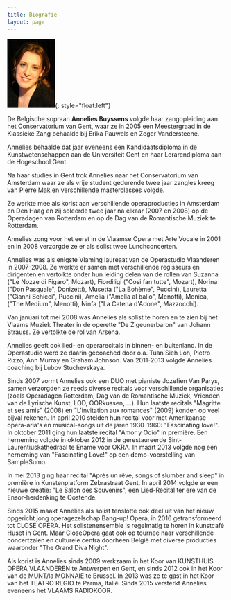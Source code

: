 ```yaml
---
title: Biografie  
layout: page
---
```

![](/images/others/pasfotoCVklein.jpg){: style="float:left"}

De Belgische sopraan **Annelies Buyssens** volgde  haar zangopleiding aan het Conservatorium van Gent, waar ze in 2005 een Meestergraad in de Klassieke Zang behaalde bij Erika Pauwels en Zeger Vandersteene. 

Annelies behaalde dat jaar eveneens een Kandidaatsdiploma in de Kunstwetenschappen aan de Universiteit Gent en haar Lerarendiploma aan de Hogeschool Gent.

Na haar studies in Gent trok Annelies naar het Conservatorium van Amsterdam waar ze als vrije student gedurende twee jaar zangles kreeg van Pierre Mak en verschillende masterclasses volgde. 

Ze werkte mee als korist aan verschillende operaproducties in Amsterdam en Den Haag en zij soleerde twee jaar na elkaar (2007 en 2008) op de Operadagen van Rotterdam en op de Dag van de Romantische Muziek te Rotterdam.

Annelies zong voor het eerst in de Vlaamse Opera met Arte Vocale in 2001 en in 2008 verzorgde ze er als solist twee Lunchconcerten.

Annelies was als enigste Vlaming laureaat van de Operastudio Vlaanderen in 2007-2008. Ze werkte er samen met verschillende regisseurs en dirigenten  en  vertolkte onder hun leiding delen van de rollen van Suzanna ("Le Nozze di Figaro", Mozart), Fiordiligi ("Cosi fan tutte", Mozart), Norina ("Don Pasquale", Donizetti), Musetta ("La Bohème", Puccini), Lauretta ("Gianni Schicci", Puccini), Amelia ("Amelia al ballo", Menotti), Monica, ("The Medium", Menotti), Ninfa ("La Catena d'Adone", Mazzocchi). 

Van januari tot mei 2008 was Annelies als solist te horen en te zien bij het Vlaams Muziek Theater in de operette "De Zigeunerbaron" van Johann Strauss. Ze vertolkte de rol van Arsena.

Annelies geeft ook lied- en operarecitals in binnen- en buitenland. In de Operastudio werd ze daarin gecoached door o.a. Tuan Sieh Loh, Pietro Rizzo, Ann Murray en Graham Johnson. Van 2011-2013 volgde Annelies coaching bij Lubov Stuchevskaya.

Sinds 2007 vormt Annelies ook een DUO met pianiste Jozefien Van Parys, samen verzorgden ze reeds diverse recitals voor verschillende organisaties (zoals Operadagen Rotterdam, Dag van de Romantische Muziek, Vrienden van de Lyrische Kunst, LOD, OORkussen, ...). Hun laatste recitals "Magritte et ses amis" (2008) en "L'invitation aux romances" (2009) konden op veel bijval rekenen.
In april 2010 stelden hun recital voor met Amerikaanse opera-aria's en musical-songs uit de jaren 1930-1960: "Fascinating love!". In oktober 2011 ging hun laatste recital "Amor y Odio" in première. Een herneming volgde in oktober 2012 in de gerestaureerde Sint-Laurentiuskathedraal te Ename voor OKRA. In maart 2013 volgde nog een herneming van "Fascinating Love!" op een demo-voorstelling van SampleSumo.

In mei 2013 ging haar recital "Après un rêve, songs of slumber and sleep" in première in Kunstenplatform Zebrastraat Gent. In april 2014 volgde er een nieuwe creatie: "Le Salon des Souvenirs", een Lied-Recital ter ere van de Ensor-herdenking te Oostende.

Sinds 2015 maakt Annelies als solist tenslotte ook deel uit van het nieuw opgericht jong operagezelschap Bang-up! Opera, in 2016 getransformeerd tot CLOSE OPERA. Het solistenensemble is regelmatig te horen in kunstcafé Huset in Gent. Maar CloseOpera gaat ook op tournee naar verschillende concertzalen en culturele centra doorheen België met diverse producties waaronder "The Grand Diva Night".

Als korist is Annelies sinds 2009 werkzaam in het Koor van KUNSTHUIS OPERA VLAANDEREN te Antwerpen en Gent, en sinds 2012 ook in het Koor van de MUNT/la MONNAIE te Brussel. In 2013 was ze te gast in het Koor van het TEATRO REGIO te Parma, Italië. Sinds 2015 versterkt Annelies eveneens het VLAAMS RADIOKOOR.